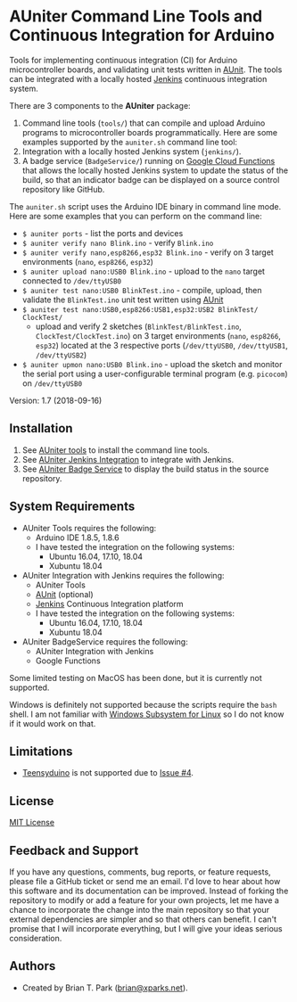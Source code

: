 # AUniter Command Line Tools and Continuous Integration for Arduino

Tools for implementing continuous integration (CI) for Arduino
microcontroller boards, and validating unit tests written in
[AUnit](https://github.com/bxparks/AUnit).
The tools can be integrated with a locally hosted [Jenkins](https://jenkins.io)
continuous integration system.

There are 3 components to the **AUniter** package:

1. Command line tools (`tools/`) that can compile and upload Arduino programs
   to microcontroller boards programmatically. Here are some examples supported
   by the `auniter.sh` command line tool:
1. Integration with a locally hosted Jenkins system (`jenkins/`).
1. A badge service (`BadgeService/`) running on
   [Google Cloud Functions](https://cloud.google.com/functions/)
   that allows the locally hosted Jenkins system to update the status of the
   build, so that an indicator badge can be displayed on a source control
   repository like GitHub.

The `auniter.sh` script uses the Arduino IDE binary in command line mode.
Here are some examples that you can perform on the command line:

* `$ auniter ports` - list the ports and devices
* `$ auniter verify nano Blink.ino` - verify `Blink.ino`
* `$ auniter verify nano,esp8266,esp32 Blink.ino` - verify on 3 target
  environments (`nano`, `esp8266`, `esp32`)
* `$ auniter upload nano:USB0 Blink.ino` - upload to the `nano` target
  connected to `/dev/ttyUSB0`
* `$ auniter test nano:USB0 BlinkTest.ino` - compile, upload, then validate
  the `BlinkTest.ino` unit test written using
  [AUnit](https://github.com/bxparks/AUnit)
* `$ auniter test nano:USB0,esp8266:USB1,esp32:USB2 BlinkTest/ ClockTest/`
  - upload and verify 2 sketches (`BlinkTest/BlinkTest.ino`,
  `ClockTest/ClockTest.ino`) on 3 target environments (`nano`, `esp8266`,
  `esp32`) located at the 3 respective ports (`/dev/ttyUSB0`, `/dev/ttyUSB1`,
  `/dev/ttyUSB2`)
* `$ auniter upmon nano:USB0 Blink.ino` - upload the sketch and monitor the
  serial port using a user-configurable terminal program (e.g. `picocom`) on
  `/dev/ttyUSB0`

Version: 1.7 (2018-09-16)

## Installation

1. See [AUniter tools](tools/) to install the command line tools.
1. See [AUniter Jenkins Integration](jenkins/) to integrate with
   Jenkins.
1. See [AUniter Badge Service](BadgeService/) to display the
   build status in the source repository.

## System Requirements

* AUniter Tools requires the following:
    * Arduino IDE 1.8.5, 1.8.6
    * I have tested the integration on the following systems:
        * Ubuntu 16.04, 17.10, 18.04
        * Xubuntu 18.04
* AUniter Integration with Jenkins requires the following:
    * AUniter Tools
    * [AUnit](https://github.com/bxparks/AUnit) (optional)
    * [Jenkins](https://jenkins.io) Continuous Integration platform
    * I have tested the integration on the following systems:
        * Ubuntu 16.04, 17.10, 18.04
        * Xubuntu 18.04
* AUniter BadgeService requires the following:
    * AUniter Integration with Jenkins
    * Google Functions

Some limited testing on MacOS has been done, but it is currently not supported.

Windows is definitely not supported because the scripts require the `bash`
shell. I am not familiar with
[Windows Subsystem for Linux](https://docs.microsoft.com/en-us/windows/wsl/install-win10)
so I do not know if it would work on that.

## Limitations

* [Teensyduino](https://pjrc.com/teensy/teensyduino.html) is not supported
  due to [Issue #4](https://github.com/bxparks/AUniter/issues/4).

## License

[MIT License](https://opensource.org/licenses/MIT)

## Feedback and Support

If you have any questions, comments, bug reports, or feature requests, please
file a GitHub ticket or send me an email. I'd love to hear about how this
software and its documentation can be improved. Instead of forking the
repository to modify or add a feature for your own projects, let me have a
chance to incorporate the change into the main repository so that your external
dependencies are simpler and so that others can benefit. I can't promise that I
will incorporate everything, but I will give your ideas serious consideration.

## Authors

* Created by Brian T. Park (brian@xparks.net).
